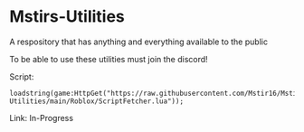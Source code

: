 # Mstirs-Utilities
A respository that has anything and everything available to the public

To be able to use these utilities must join the discord!

Script:

	loadstring(game:HttpGet("https://raw.githubusercontent.com/Mstir16/Mstirs-Utilities/main/Roblox/ScriptFetcher.lua"));

Link: In-Progress

